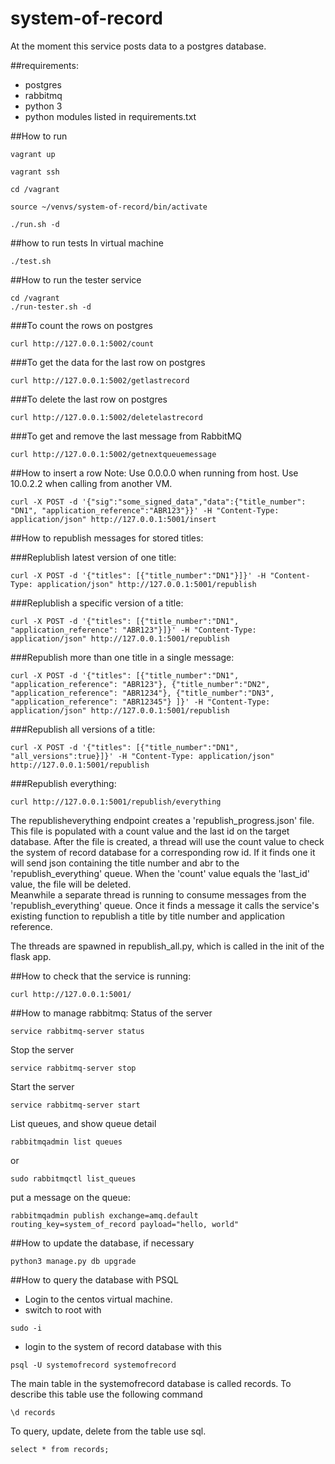 # system-of-record
At the moment this service posts data to a postgres database.

##requirements:
- postgres
- rabbitmq
- python 3
- python modules listed in requirements.txt

##How to run

```
vagrant up
```

```
vagrant ssh
```

```
cd /vagrant
```

```
source ~/venvs/system-of-record/bin/activate
```

```
./run.sh -d
```

##how to run tests
In virtual machine

```
./test.sh
```

##How to run the tester service

```
cd /vagrant
./run-tester.sh -d
```
###To count the rows on postgres
```
curl http://127.0.0.1:5002/count
```

###To get the data for the last row on postgres
```
curl http://127.0.0.1:5002/getlastrecord
```

###To delete the last row on postgres
```
curl http://127.0.0.1:5002/deletelastrecord
```

###To get and remove the last message from RabbitMQ
```
curl http://127.0.0.1:5002/getnextqueuemessage
```

##How to insert a row
Note:  Use 0.0.0.0 when running from host.  Use 10.0.2.2 when calling from another VM.

```
curl -X POST -d '{"sig":"some_signed_data","data":{"title_number": "DN1", "application_reference":"ABR123"}}' -H "Content-Type: application/json" http://127.0.0.1:5001/insert
```

##How to republish messages for stored titles:

###Replublish latest version of one title:

```
curl -X POST -d '{"titles": [{"title_number":"DN1"}]}' -H "Content-Type: application/json" http://127.0.0.1:5001/republish
```

###Replublish a specific version of a title:

```
curl -X POST -d '{"titles": [{"title_number":"DN1", "application_reference": "ABR123"}]}' -H "Content-Type: application/json" http://127.0.0.1:5001/republish
```

###Republish more than one title in a single message:
```
curl -X POST -d '{"titles": [{"title_number":"DN1", "application_reference": "ABR123"}, {"title_number":"DN2", "application_reference": "ABR1234"}, {"title_number":"DN3", "application_reference": "ABR12345"} ]}' -H "Content-Type: application/json" http://127.0.0.1:5001/republish
```

###Republish all versions of a title:
```
curl -X POST -d '{"titles": [{"title_number":"DN1", "all_versions":true}]}' -H "Content-Type: application/json" http://127.0.0.1:5001/republish
```

###Republish everything:
```
curl http://127.0.0.1:5001/republish/everything
```

The republisheverything endpoint creates a 'republish_progress.json' file.  This file is populated with a count value
and the last id on the target database.  After the file is created, a thread will use the count value to check the system of
 record database for a corresponding row id.  If it finds one it will send json containing the title number and abr
 to the 'republish_everything' queue. When the 'count' value equals the 'last_id' value, the file will be deleted.  
Meanwhile a separate thread is running to consume messages from the 'republish_everything' queue.  Once it finds a 
message it calls the service's existing function to republish a title by title number and application reference.

The threads are spawned in republish_all.py, which is called in the init of the flask app. 


##How to check that the service is running:

```
curl http://127.0.0.1:5001/
```

##How to manage rabbitmq:
Status of the server

```
service rabbitmq-server status
```

Stop the server

```
service rabbitmq-server stop
```

Start the server

```
service rabbitmq-server start
```

List queues, and show queue detail

```
rabbitmqadmin list queues
```

or

```
sudo rabbitmqctl list_queues
```

put a message on the queue:

```
rabbitmqadmin publish exchange=amq.default routing_key=system_of_record payload="hello, world"
```

##How to update the database, if necessary

```
python3 manage.py db upgrade
```

##How to query the database with PSQL

- Login to the centos virtual machine.
- switch to root with

```
sudo -i
```

- login to the system of record database with this

```
psql -U systemofrecord systemofrecord
```

The main table in the systemofrecord database is called records. To describe this table use the following command

```
\d records
```

To query, update, delete from the table use sql.

```
select * from records;
```
